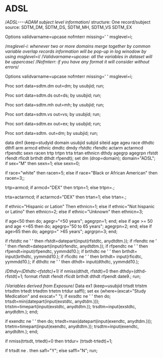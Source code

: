 # ADSL
/*ADSL----ADAM subject level information*/
structure: One record/subject
source: SDTM_DM, SDTM_DS, SDTM_MH, SDTM_VS SDTM_EX

Options validvarname=upcase nofmterr missing=' ' msglevel=i;

/*msglevel-i: whenever two or more domains merge together by common variable overlap records information will be pop-up in log winodow by using msglevel=i*/
/*Validvarname=upcase: all the variables in dataset will be uppercase*/
/*Nofmterr: if you have any format it will consider without errors*/

Options validvarname=upcase nofmterr missing=' ' msglevel=i;

Proc sort data=sdtm.dm out=dm; by usubjid; run;

Proc sort data=sdtm.ds out=ds; by usubjid; run;

Proc sort data=sdtm.mh out=mh; by usubjid; run;

Proc sort data=sdtm.vs out=vs; by usubjid; run;

Proc sort data=sdtm.ex out=ex; by usubjid; run;

Proc sort data=sdtm. out=dm; by usubjid; run;

data dm1 (keep=studyid domain usubjid subjid siteid age ageu race dthdtc dthfl  arm armcd ethnic dmdtc dmdy rfstdtc rfendtc actarm actarmcd rfpendtc sexn racen trtp trtpn trta trtan ethnicn dthdy agegrp agegrpn rfstdt rfendt rficdt brthdt dthdt rfpendt);
set dm (drop=domain);
domain="ADSL";
if sex="M" then sexn=1;
else sexn=0;

if race="white" then racen=5;
else if race="Black or African American" then racen=3;;

trtp=armcd;
if armcd="DEX" then trtpn=1;
else trtpn=.;

trta=actarmcd;
if actarmcd="DEX" then trtan=1;
else trtan=.;

if ethnic="Hispanic or Lation" Then ethnicn=1;
else if ethnic="Not hispanic or Latino" then ethnicn=2;
else if ethnic="Unknown" then ethnicn=3;

if age<50 then do; 
agegr="<50 years";
agegrpn=1; end;
else if age >= 50 and age <=65 then do;
agegrp="50 to 65 years";
agegrpn=2; end;
else if age>65 then do;
agegrp=" >65 years";
agrgrpn=3; end;

if rfstdtc ne ' ' then
rfstdt=datepart(input(rfstdtc, anydtdtm.));
if rfendtc ne ' ' then
rfendt=datepart(input(rfendtc, anydtdtm.));
if rfpendtc ne ' ' then
rfpendt=input(rfpendtc, yymmdd10.);
if brthdtc ne ' ' then
brthdt= input(brthdtc, yymmdd10.);
if rficdtc ne ' ' then
brthdt= input(rficdtc, yymmdd10.);
if dthdtc ne ' ' then
dthdt= input(dthdtc, yymmdd10.);

/*Dthdy=(Dthdtc-rfstdtc)+1*/
if nmiss(dthdt, rfstdt)=0 then dthdy=(dthd-rfstdt)+1;
format rfstdt rfendt rficdt brthdt dthdt rfpendt date9.;
run;

/*Variables derived from Exposure*/
Data ex1 (keep=usubjid trtsdt trtstm trtsdtm trtedt trtedtm trtetm trtdur saffl);
set ex (where=(excat="Study Medication" and exscat=" ");
if exsdtc ne ' ' then do;
trtsdt=min(datepart(input(exstdtc, anydtdm.)));
trtstm=timepart(input(exstdtc, anydtdtm.));
trsdtm=input(exstdtc, anydtdtm.);
end;

if exendtc ne ' ' then do;
trtedt=max(datepart(input(exendtc, anydtdm.)));
trtetm=timepart(input(exendtc, anydtdtm.));
trsdtm=input(exendtc, anydtdtm.);
end;

if nmiss(trtsdt, trtedt)=0 then trtdur= (trtsdt-trtedt)+1;

if trtsdt ne . then safl="Y";
else saffl="N";
run;








